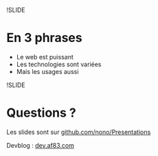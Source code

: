 !SLIDE
# En 3 phrases #

* Le web est puissant
* Les technologies sont variées
* Mais les usages aussi

!SLIDE
# Questions ? #
Les slides sont sur [github.com/nono/Presentations](http://github.com/nono/Presentations)

Devblog : [dev.af83.com](http://dev.af83.com)
